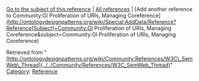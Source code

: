 [Go to the subject of this reference](../../Community/GI_Proliferation_of_URIs,_Managing_Coreference "Community:GI Proliferation of URIs, Managing Coreference") | [All references](../../Community/References.1 "Community:References") | [Add another reference to Community:GI Proliferation of URIs, Managing Coreference](http://ontologydesignpatterns.org/wiki/Special:AddData/Reference?Reference[Subject]=Community:GI Proliferation of URIs, Managing Coreference&subject=Community:GI Proliferation of URIs, Managing Coreference)


Retrieved from "[http://ontologydesignpatterns.org/wiki/Community:References/W3C\_SemWeb\_Thread](../../Community/References/W3C_SemWeb_Thread)"
 [Category](http://ontologydesignpatterns.org/wiki/Special:Categories "Special:Categories"): [Reference](../../Category/Reference "Category:Reference")